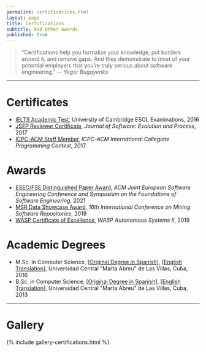 ```yaml
---
permalink: certifications.html
layout: page
title: Certifications
subtitle: And Other Awards
published: true
---
```


> "Certifications help you formalize your knowledge, put borders around it, and remove gaps. And they demonstrate to most of your potential employers that you’re truly serious about software engineering."
> -- <cite>Yegor Bugayenko</cite>

---

# Certificates

- [IELTS Academic Test](../files/certificates/IELTS_Test_Report_Form.pdf), University of Cambridge ESOL Examinations, 2016
- [JSEP Reviewer Certificate](../files/certificates/SMR_Certificate.pdf), _Journal of Software: Evolution and Process_, 2017
- [ICPC-ACM Staff Member](../files/certificates/2017_CertificateStaff_Caribbean_Finals_419972.pdf), _ICPC-ACM International Collegiate Programming Contest_, 2017

# Awards

- [ESEC/FSE Distinguished Paper Award](../files/certificates/FSE_Distinguished_Paper_Award_2021.pdf), _ACM Joint European Software Engineering Conference and Symposium on the Foundations of Software Engineering_, 2021
- [MSR Data Showcase Award](../files/certificates/MSR_Data_Showcase_Award_2019.pdf), _16th International Conference on Mining Software Repositories_, 2019
- [WASP Certificate of Excellence](../files/certificates/WASP_award.pdf), _WASP Autonomous Systems II_, 2019 

# Academic Degrees

- M.Sc. in Computer Science,  [[Original Degree in Spanish]()], [[English Translation](../files/certificates/MSc_Degree_(certified)_eng.pdf)], Universidad Central "Marta Abreu" de Las Villas, Cuba, 2016
- B.Sc. in Computer Science, [[Original Degree in Spanish](../files/certificates/BSc_Degree_Original.pdf)], [[English Translation](../files/certificates/BSc_Degree_(certified)_eng.pdf)], Universidad Central "Marta Abreu" de Las Villas, Cuba, 2013


--- 

# Gallery

{% include gallery-certifications.html %}